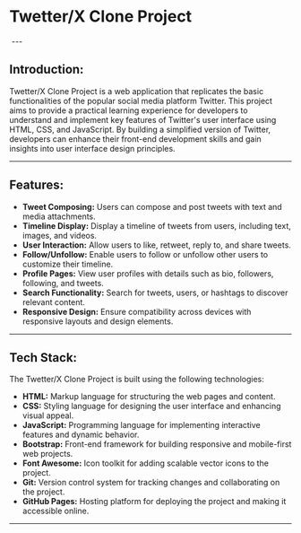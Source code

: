 # Twetter/X Clone Project

<img src="">
---

## Introduction:

Twetter/X Clone Project is a web application that replicates the basic functionalities of the popular social media platform Twitter. This project aims to provide a practical learning experience for developers to understand and implement key features of Twitter's user interface using HTML, CSS, and JavaScript. By building a simplified version of Twitter, developers can enhance their front-end development skills and gain insights into user interface design principles.

---

## Features:

- **Tweet Composing:** Users can compose and post tweets with text and media attachments.
- **Timeline Display:** Display a timeline of tweets from users, including text, images, and videos.
- **User Interaction:** Allow users to like, retweet, reply to, and share tweets.
- **Follow/Unfollow:** Enable users to follow or unfollow other users to customize their timeline.
- **Profile Pages:** View user profiles with details such as bio, followers, following, and tweets.
- **Search Functionality:** Search for tweets, users, or hashtags to discover relevant content.
- **Responsive Design:** Ensure compatibility across devices with responsive layouts and design elements.

---

## Tech Stack:

The Twetter/X Clone Project is built using the following technologies:

- **HTML:** Markup language for structuring the web pages and content.
- **CSS:** Styling language for designing the user interface and enhancing visual appeal.
- **JavaScript:** Programming language for implementing interactive features and dynamic behavior.
- **Bootstrap:** Front-end framework for building responsive and mobile-first web projects.
- **Font Awesome:** Icon toolkit for adding scalable vector icons to the project.
- **Git:** Version control system for tracking changes and collaborating on the project.
- **GitHub Pages:** Hosting platform for deploying the project and making it accessible online.

---

